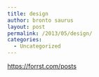```yaml
---
title: design
author: bronto saurus
layout: post
permalink: /2013/05/design/
categories:
  - Uncategorized
---
```

<https://forrst.com/posts>
